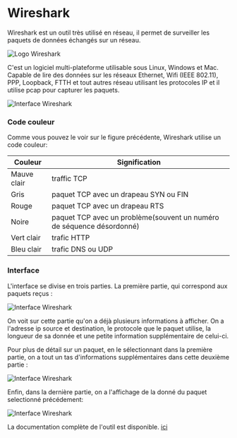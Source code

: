 # Wireshark

Wireshark est un outil très utilisé en réseau, il permet de surveiller les paquets de données échangés sur un réseau.

![Logo Wireshark](https://www.wireshark.org/assets/theme-2015/images/wireshark_logo.png)

C'est un logiciel multi-plateforme utilisable sous Linux, Windows et Mac. Capable de lire des données sur les réseaux Ethernet, Wifi (IEEE 802.11), PPP, Loopback, FTTH et tout autres réseau utilisant les protocoles IP et il utilise pcap pour capturer les paquets.

![Interface Wireshark](learning-md/network/wireshark-interface.png)

### Code couleur

Comme vous pouvez le voir sur le figure précédente, Wireshark utilise un code couleur:

|Couleur |Signification|
|------------|-------------|
|Mauve clair |traffic TCP |
|Gris |paquet TCP avec un drapeau SYN ou FIN|
|Rouge |paquet TCP avec un drapeau RTS|
|Noire |paquet TCP avec un problème(souvent un numéro de séquence désordonné)|
|Vert clair |trafic HTTP |
|Bleu clair |trafic DNS ou UDP|


### Interface

L'interface se divise en trois parties. La première partie, qui correspond aux paquets reçus :

![Interface Wireshark](learning-md/network/wireshark-paquets.png)

On voit sur cette partie qu'on a déjà plusieurs informations à afficher. On a l'adresse ip source et destination, le protocole que le paquet utilise, la longueur de sa donnée et une petite information supplémentaire de celui-ci.

Pour plus de détail sur un paquet, en le sélectionnant dans la première partie, on a tout un tas d'informations supplémentaires dans cette deuxième partie :

![Interface Wireshark](learning-md/network/wireshark-detail.png)

Enfin, dans la dernière partie, on a l'affichage de la donné du paquet selectionné précédement:

![Interface Wireshark](learning-md/network/wireshark-hexa.png)

La documentation complète de l'outil est disponible. [ici](https://www.wireshark.org/docs/)